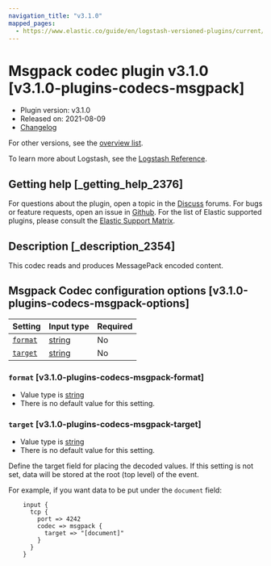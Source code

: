 ```yaml
---
navigation_title: "v3.1.0"
mapped_pages:
  - https://www.elastic.co/guide/en/logstash-versioned-plugins/current/v3.1.0-plugins-codecs-msgpack.html
---
```


# Msgpack codec plugin v3.1.0 [v3.1.0-plugins-codecs-msgpack]

* Plugin version: v3.1.0
* Released on: 2021-08-09
* [Changelog](https://github.com/logstash-plugins/logstash-codec-msgpack/blob/v3.1.0/CHANGELOG.md)

For other versions, see the [overview list](codec-msgpack-index.md).

To learn more about Logstash, see the [Logstash Reference](https://www.elastic.co/guide/en/logstash/current/index.html).

## Getting help [_getting_help_2376]

For questions about the plugin, open a topic in the [Discuss](http://discuss.elastic.co) forums. For bugs or feature requests, open an issue in [Github](https://github.com/logstash-plugins/logstash-codec-msgpack). For the list of Elastic supported plugins, please consult the [Elastic Support Matrix](https://www.elastic.co/support/matrix#matrix_logstash_plugins).

## Description [_description_2354]

This codec reads and produces MessagePack encoded content.

## Msgpack Codec configuration options [v3.1.0-plugins-codecs-msgpack-options]

| Setting | Input type | Required |
| :- | :- | :- |
| [`format`](v3-1-0-plugins-codecs-msgpack.md#v3.1.0-plugins-codecs-msgpack-format) | [string](/lsr/value-types.md#string) | No |
| [`target`](v3-1-0-plugins-codecs-msgpack.md#v3.1.0-plugins-codecs-msgpack-target) | [string](/lsr/value-types.md#string) | No |

### `format` [v3.1.0-plugins-codecs-msgpack-format]

* Value type is [string](/lsr/value-types.md#string)
* There is no default value for this setting.

### `target` [v3.1.0-plugins-codecs-msgpack-target]

* Value type is [string](/lsr/value-types.md#string)
* There is no default value for this setting.

Define the target field for placing the decoded values. If this setting is not set, data will be stored at the root (top level) of the event.

For example, if you want data to be put under the `document` field:

```
    input {
      tcp {
        port => 4242
        codec => msgpack {
          target => "[document]"
        }
      }
    }
```
